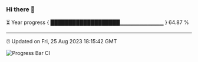 ### Hi there 👋

⏳ Year progress { ███████████████████▁▁▁▁▁▁▁▁▁▁▁ } 64.87 %

---

⏰ Updated on Fri, 25 Aug 2023 18:15:42 GMT

![Progress Bar CI](https://github.com/liununu/liununu/workflows/Progress%20Bar%20CI/badge.svg)
